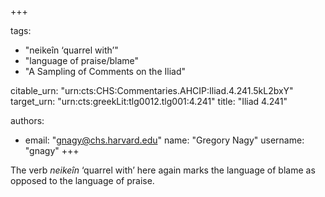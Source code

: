 +++

tags:
- "neikeîn ‘quarrel with’"
- "language of praise/blame"
- "A Sampling of Comments on the Iliad"

citable_urn: "urn:cts:CHS:Commentaries.AHCIP:Iliad.4.241.5kL2bxY"
target_urn: "urn:cts:greekLit:tlg0012.tlg001:4.241"
title: "Iliad 4.241"

authors:
- email: "gnagy@chs.harvard.edu"
  name: "Gregory Nagy"
  username: "gnagy"
+++

<p>The verb <em>neikeîn</em> ‘quarrel with’ here again marks the language of blame as opposed to the language of praise. </p>